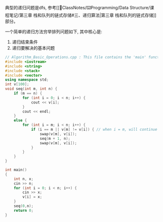 典型的递归问题是dfs, 参考[[📘ClassNotes/⌨️Programming/Data Structure/课程笔记/第三章 栈和队列的链式存储#三、递归算法|第三章 栈和队列的链式存储]]部分。

一个简单的递归方法穷举排列问题如下, 其中核心是: 
1. 递归结束条件 
2. 递归要解决的基本问题 


```cpp 
// Algorithm_Basic_Operations.cpp : This file contains the 'main' function. Program execution begins and ends there.
#include <iostream>
#include <string>
#include <stack>
#include <vector>
using namespace std;
int v[100];
void seq(int m, int n) {
    if (m == n) {
        for (int i = 0; i < n; i++) {
            cout << v[i];
        }
        cout << endl;
    }
    else {
        for (int i = m; i < n; i++) {
            if (i == m || v[m] != v[i]) { // when i = m, will continue 
                swap(v[m], v[i]);
                seq(m + 1, n);
                swap(v[m], v[i]);
            }
        }
    }
}

int main()
{
    int n, x;
    cin >> n;
    for (int i = 0; i < n; i++) {
        cin >> x;
        v[i] = x;
    }
    seq(0,n);
    return 0;
}
```
